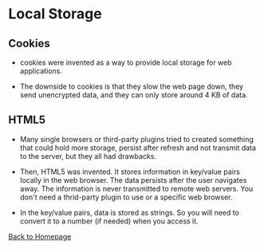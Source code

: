 # Local Storage

## Cookies
 * cookies were invented as a way to provide local storage for web applications. 

* The downside to cookies is that they slow the web page down, they send unencrypted data, and they can only store around 4 KB of data. 

## HTML5 
* Many single browsers or third-party plugins tried to created something  that could hold more storage, persist after refresh and not transmit data to the server, but they all had drawbacks. 

* Then, HTML5 was invented. It stores information in key/value pairs locally in the web browser. The data persists after the user navigates away. The information is never transmitted to remote web servers. You don't need a thrid-party plugin to use or a specific web browser.

* In the key/value pairs, data is stored as strings. So you will need to convert it to a number (if needed) when you access it.

[Back to Homepage](README.md)